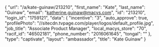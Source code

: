 {
    "url": "\/a\/kate-guinaw\/213210",
    "first_name": "Kate",
    "last_name": "Guinaw",
    "email": "katherine.guinaw@macys.com",
    "id": "213210",
    "login_id": "1759121",
    "data": {
        "incentive": "3",
        "auto_approve": true,
        "profilePhoto": "\/\/sitecdn.tvpage.com\/player\/logos\/default_profile.jpg",
        "job_title": "Associate Product Manager",
        "local_macys_store": "70",
        "racif_id": "46502181",
        "phone_number": "2016061645",
        "tongal": ""
    },
    "type": "captivate",
    "layout": "ambassador",
    "title": "Kate Guinaw"
}
